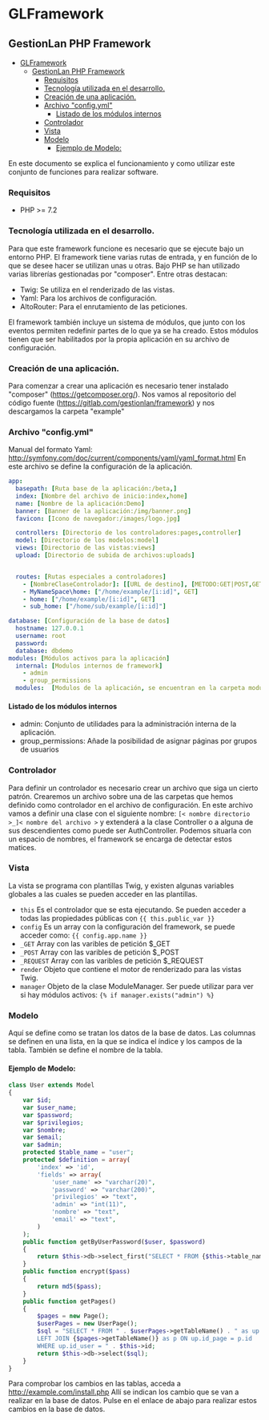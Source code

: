 # GLFramework
## GestionLan PHP Framework


- [GLFramework](#glframework)
  - [GestionLan PHP Framework](#gestionlan-php-framework)
    - [Requisitos](#requisitos)
    - [Tecnología utilizada en el desarrollo.](#tecnología-utilizada-en-el-desarrollo)
    - [Creación de una aplicación.](#creación-de-una-aplicación)
    - [Archivo "config.yml"](#archivo-configyml)
      - [Listado de los módulos internos](#listado-de-los-módulos-internos)
    - [Controlador](#controlador)
    - [Vista](#vista)
    - [Modelo](#modelo)
      - [Ejemplo de Modelo:](#ejemplo-de-modelo)

En este documento se explica el funcionamiento y como utilizar este conjunto de funciones para realizar software.

### Requisitos

- PHP >= 7.2

### Tecnología utilizada en el desarrollo.

Para que este framework funcione es necesario que se ejecute bajo un entorno PHP. El framework tiene varias rutas de entrada, y en función de lo que se desee hacer se utilizan unas u otras. Bajo PHP se han utilizado varias librerías gestionadas por "composer". Entre otras destacan:

- Twig: Se utiliza en el renderizado de las vistas.
- Yaml: Para los archivos de configuración.
- AltoRouter: Para el enrutamiento de las peticiones.

El framework también incluye un sistema de módulos, que junto con los eventos permiten redefinir partes de lo que ya se ha creado. Estos módulos tienen que ser habilitados por la propia aplicación en su archivo de configuración.

### Creación de una aplicación.

Para comenzar a crear una aplicación es necesario tener instalado "composer" (https://getcomposer.org/). Nos vamos al repositorio del código fuente (https://gitlab.com/gestionlan/framework) y nos descargamos la carpeta "example"


### Archivo "config.yml"

Manual del formato Yaml: http://symfony.com/doc/current/components/yaml/yaml_format.html
En este archivo se define la configuración de la aplicación.


```yaml
app:
  basepath: [Ruta base de la aplicación:/beta,]
  index: [Nombre del archivo de inicio:index,home]
  name: [Nombre de la aplicación:Demo]
  banner: [Banner de la aplicación:/img/banner.png]
  favicon: [Icono de navegador:/images/logo.jpg]

  controllers: [Directorio de los controladores:pages,controller]
  model: [Directorio de los modelos:model]
  views: [Directorio de las vistas:views]
  upload: [Directorio de subida de archivos:uploads]


  routes: [Rutas especiales a controladores]
    - [NombreClaseControlador]: [[URL de destino], [METODO:GET|POST,GET,POST]]
    - MyNameSpace\home: ["/home/example/[i:id]", GET]
    - home: ["/home/example/[i:id]", GET]
    - sub_home: ["/home/sub/example/[i:id]"]

database: [Configuración de la base de datos]
  hostname: 127.0.0.1
  username: root
  password:
  database: dbdemo
modules: [Módulos activos para la aplicación]
  internal: [Modulos internos de framework]
    - admin
    - group_permissions
  modules:  [Modulos de la aplicación, se encuentran en la carpeta modules]

```


#### Listado de los módulos internos

- admin: Conjunto de utilidades para la administración interna de la aplicación.
- group_permissions: Añade la posibilidad de asignar páginas por grupos de usuarios


### Controlador

Para definir un controlador es necesario crear un archivo que siga un cierto patrón. Crearemos un archivo sobre una de las carpetas que hemos definido como controlador en el archivo de configuración. En este archivo vamos a definir una clase con el siguiente nombre: `[< nombre directorio >_]< nombre del archivo >` y extenderá a la clase Controller o a alguna de sus descendientes como puede ser AuthController. Podemos situarla con un espacio de nombres, el framework se encarga de detectar estos matices.

### Vista

La vista se programa con plantillas Twig, y existen algunas variables globales a las cuales se pueden acceder en las plantillas.

- `this` Es el controlador que se esta ejecutando. Se pueden acceder a todas las propiedades públicas con `{{ this.public_var }}`
- `config` Es un array con la configuración del framework, se puede acceder como: `{{ config.app.name }}`
- `_GET` Array con las varibles de petición $_GET
- `_POST` Array con las varibles de petición $_POST
- `_REQUEST` Array con las varibles de petición $_REQUEST
- `render` Objeto que contiene el motor de renderizado para las vistas Twig.
- `manager` Objeto de la clase ModuleManager. Ser puede utilizar para ver si hay módulos activos: `{% if manager.exists("admin") %}`


### Modelo

Aquí se define como se tratan los datos de la base de datos. Las columnas se definen en una lista, en la que se indica el índice y los campos de la tabla. También se define el nombre de la tabla.

#### Ejemplo de Modelo:

```php
class User extends Model
{
    var $id;
    var $user_name;
    var $password;
    var $privilegios;
    var $nombre;
    var $email;
    var $admin;
    protected $table_name = "user";
    protected $definition = array(
        'index' => 'id',
        'fields' => array(
            'user_name' => "varchar(20)",
            'password' => "varchar(200)",
            'privilegios' => "text",
            'admin' => "int(11)",
            'nombre' => "text",
            'email' => "text",
        )
    );
    public function getByUserPassword($user, $password)
    {
        return $this->db->select_first("SELECT * FROM {$this->table_name} WHERE user_name = '$user' AND password = '$password'");
    }
    public function encrypt($pass)
    {
        return md5($pass);
    }
    public function getPages()
    {
        $pages = new Page();
        $userPages = new UserPage();
        $sql = "SELECT * FROM " . $userPages->getTableName() . " as up
        LEFT JOIN {$pages->getTableName()} as p ON up.id_page = p.id
        WHERE up.id_user = " . $this->id;
        return $this->db->select($sql);
    }
}

```


Para comprobar los cambios en las tablas, acceda a http://example.com/install.php Allí se indican los cambio que se van a realizar en la base de datos. Pulse en el enlace de abajo para realizar estos cambios en la base de datos.